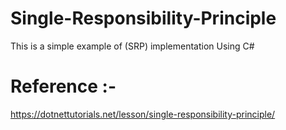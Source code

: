 # Single-Responsibility-Principle
This is a simple example of (SRP) implementation Using C#
# Reference :-
https://dotnettutorials.net/lesson/single-responsibility-principle/

